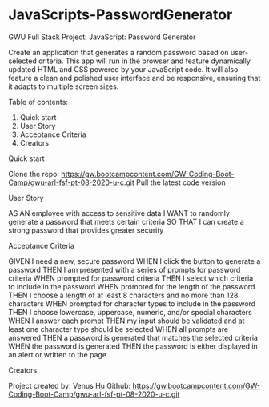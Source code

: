 # JavaScripts-PasswordGenerator

GWU Full Stack Project: JavaScript: Password Generator

Create an application that generates a random password based on user-selected criteria. This app will run in the browser and feature dynamically updated HTML and CSS powered by your JavaScript code. It will also feature a clean and polished user interface and be responsive, ensuring that it adapts to multiple screen sizes.

Table of contents:

1. Quick start
2. User Story
3. Acceptance Criteria
4. Creators


Quick start

Clone the repo: https://gw.bootcampcontent.com/GW-Coding-Boot-Camp/gwu-arl-fsf-pt-08-2020-u-c.git
Pull the latest code version

User Story

AS AN employee with access to sensitive data
I WANT to randomly generate a password that meets certain criteria
SO THAT I can create a strong password that provides greater security


Acceptance Criteria

GIVEN I need a new, secure password
WHEN I click the button to generate a password
THEN I am presented with a series of prompts for password criteria
WHEN prompted for password criteria
THEN I select which criteria to include in the password
WHEN prompted for the length of the password
THEN I choose a length of at least 8 characters and no more than 128 characters
WHEN prompted for character types to include in the password
THEN I choose lowercase, uppercase, numeric, and/or special characters
WHEN I answer each prompt
THEN my input should be validated and at least one character type should be selected
WHEN all prompts are answered
THEN a password is generated that matches the selected criteria
WHEN the password is generated
THEN the password is either displayed in an alert or written to the page


Creators

Project created by: Venus Hu Github: https://gw.bootcampcontent.com/GW-Coding-Boot-Camp/gwu-arl-fsf-pt-08-2020-u-c.git